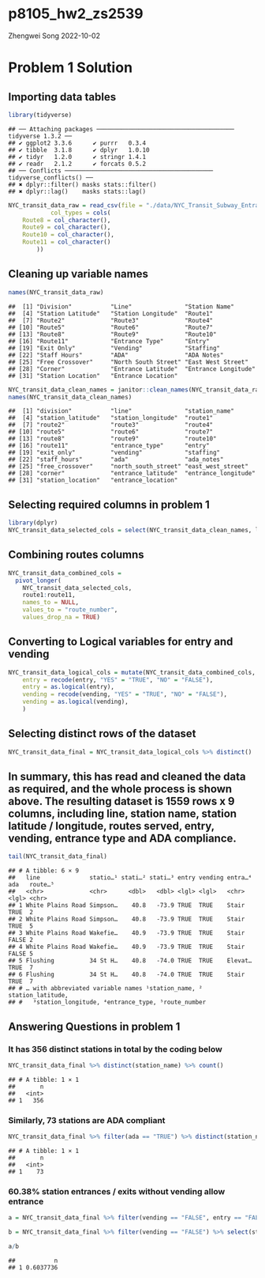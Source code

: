 p8105_hw2_zs2539
================
Zhengwei Song
2022-10-02

# Problem 1 Solution

## Importing data tables

``` r
library(tidyverse)
```

    ## ── Attaching packages ─────────────────────────────────────── tidyverse 1.3.2 ──
    ## ✔ ggplot2 3.3.6      ✔ purrr   0.3.4 
    ## ✔ tibble  3.1.8      ✔ dplyr   1.0.10
    ## ✔ tidyr   1.2.0      ✔ stringr 1.4.1 
    ## ✔ readr   2.1.2      ✔ forcats 0.5.2 
    ## ── Conflicts ────────────────────────────────────────── tidyverse_conflicts() ──
    ## ✖ dplyr::filter() masks stats::filter()
    ## ✖ dplyr::lag()    masks stats::lag()

``` r
NYC_transit_data_raw = read_csv(file = "./data/NYC_Transit_Subway_Entrance_And_Exit_Data.csv",
            col_types = cols(
    Route8 = col_character(),
    Route9 = col_character(),
    Route10 = col_character(),
    Route11 = col_character()
        ))
```

## Cleaning up variable names

``` r
names(NYC_transit_data_raw)
```

    ##  [1] "Division"           "Line"               "Station Name"      
    ##  [4] "Station Latitude"   "Station Longitude"  "Route1"            
    ##  [7] "Route2"             "Route3"             "Route4"            
    ## [10] "Route5"             "Route6"             "Route7"            
    ## [13] "Route8"             "Route9"             "Route10"           
    ## [16] "Route11"            "Entrance Type"      "Entry"             
    ## [19] "Exit Only"          "Vending"            "Staffing"          
    ## [22] "Staff Hours"        "ADA"                "ADA Notes"         
    ## [25] "Free Crossover"     "North South Street" "East West Street"  
    ## [28] "Corner"             "Entrance Latitude"  "Entrance Longitude"
    ## [31] "Station Location"   "Entrance Location"

``` r
NYC_transit_data_clean_names = janitor::clean_names(NYC_transit_data_raw)
names(NYC_transit_data_clean_names)
```

    ##  [1] "division"           "line"               "station_name"      
    ##  [4] "station_latitude"   "station_longitude"  "route1"            
    ##  [7] "route2"             "route3"             "route4"            
    ## [10] "route5"             "route6"             "route7"            
    ## [13] "route8"             "route9"             "route10"           
    ## [16] "route11"            "entrance_type"      "entry"             
    ## [19] "exit_only"          "vending"            "staffing"          
    ## [22] "staff_hours"        "ada"                "ada_notes"         
    ## [25] "free_crossover"     "north_south_street" "east_west_street"  
    ## [28] "corner"             "entrance_latitude"  "entrance_longitude"
    ## [31] "station_location"   "entrance_location"

## Selecting required columns in problem 1

``` r
library(dplyr)
NYC_transit_data_selected_cols = select(NYC_transit_data_clean_names, line, station_name, station_latitude, station_longitude, route1:route11, entry, vending, entrance_type, ada)
```

## Combining routes columns

``` r
NYC_transit_data_combined_cols = 
  pivot_longer(
    NYC_transit_data_selected_cols, 
    route1:route11,
    names_to = NULL,
    values_to = "route_number",
    values_drop_na = TRUE)
```

## Converting to Logical variables for entry and vending

``` r
NYC_transit_data_logical_cols = mutate(NYC_transit_data_combined_cols,
    entry = recode(entry, "YES" = "TRUE", "NO" = "FALSE"),
    entry = as.logical(entry),
    vending = recode(vending, "YES" = "TRUE", "NO" = "FALSE"),
    vending = as.logical(vending),
    )
```

## Selecting distinct rows of the dataset

``` r
NYC_transit_data_final = NYC_transit_data_logical_cols %>% distinct()
```

## In summary, this has read and cleaned the data as required, and the whole process is shown above. The resulting dataset is 1559 rows x 9 columns, including line, station name, station latitude / longitude, routes served, entry, vending, entrance type and ADA compliance.

``` r
tail(NYC_transit_data_final)
```

    ## # A tibble: 6 × 9
    ##   line              statio…¹ stati…² stati…³ entry vending entra…⁴ ada   route…⁵
    ##   <chr>             <chr>      <dbl>   <dbl> <lgl> <lgl>   <chr>   <lgl> <chr>  
    ## 1 White Plains Road Simpson…    40.8   -73.9 TRUE  TRUE    Stair   TRUE  2      
    ## 2 White Plains Road Simpson…    40.8   -73.9 TRUE  TRUE    Stair   TRUE  5      
    ## 3 White Plains Road Wakefie…    40.9   -73.9 TRUE  TRUE    Stair   FALSE 2      
    ## 4 White Plains Road Wakefie…    40.9   -73.9 TRUE  TRUE    Stair   FALSE 5      
    ## 5 Flushing          34 St H…    40.8   -74.0 TRUE  TRUE    Elevat… TRUE  7      
    ## 6 Flushing          34 St H…    40.8   -74.0 TRUE  TRUE    Stair   TRUE  7      
    ## # … with abbreviated variable names ¹​station_name, ²​station_latitude,
    ## #   ³​station_longitude, ⁴​entrance_type, ⁵​route_number

## Answering Questions in problem 1

### It has 356 distinct stations in total by the coding below

``` r
NYC_transit_data_final %>% distinct(station_name) %>% count()
```

    ## # A tibble: 1 × 1
    ##       n
    ##   <int>
    ## 1   356

### Similarly, 73 stations are ADA compliant

``` r
NYC_transit_data_final %>% filter(ada == "TRUE") %>% distinct(station_name) %>% count()
```

    ## # A tibble: 1 × 1
    ##       n
    ##   <int>
    ## 1    73

### 60.38% station entrances / exits without vending allow entrance

``` r
a = NYC_transit_data_final %>% filter(vending == "FALSE", entry == "FALSE") %>% select(station_name, entry) %>% distinct() %>% count()

b = NYC_transit_data_final %>% filter(vending == "FALSE") %>% select(station_name, entry) %>% distinct() %>% count()

a/b
```

    ##           n
    ## 1 0.6037736
